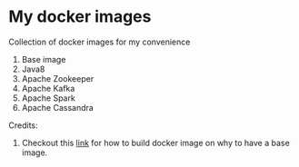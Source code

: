 My docker images
================

Collection of docker images for my convenience

1. Base image
2. Java8
3. Apache Zookeeper
4. Apache Kafka
5. Apache Spark
6. Apache Cassandra

Credits:

1. Checkout this [link](http://phusion.github.io/baseimage-docker/) for how to build docker image on why to have a base image.
